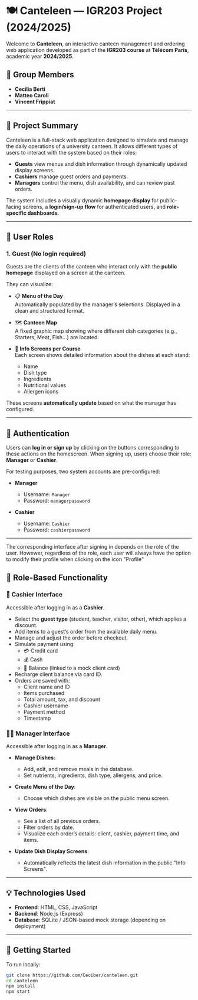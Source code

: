 # 🍽️ Canteleen — IGR203 Project (2024/2025)

Welcome to **Canteleen**, an interactive canteen management and ordering web application developed as part of the **IGR203 course** at **Télécom Paris**, academic year **2024/2025**.

## 👥 Group Members

- **Cecilia Berti**
- **Matteo Caroli**
- **Vincent Frippiat**

---

## 📝 Project Summary

Canteleen is a full-stack web application designed to simulate and manage the daily operations of a university canteen. It allows different types of users to interact with the system based on their roles:

- **Guests** view menus and dish information through dynamically updated display screens.
- **Cashiers** manage guest orders and payments.
- **Managers** control the menu, dish availability, and can review past orders.

The system includes a visually dynamic **homepage display** for public-facing screens, a **login/sign-up flow** for authenticated users, and **role-specific dashboards**.

---

## 👤 User Roles

### 1. Guest (No login required)
Guests are the clients of the canteen who interact only with the **public homepage** displayed on a screen at the canteen.

They can visualize:

- 📋 **Menu of the Day**  
  Automatically populated by the manager’s selections. Displayed in a clean and structured format.
  
- 🗺️ **Canteen Map**  
  A fixed graphic map showing where different dish categories (e.g., Starters, Meat, Fish...) are located.

- 🍲 **Info Screens per Course**  
  Each screen shows detailed information about the dishes at each stand:  
  - Name  
  - Dish type  
  - Ingredients  
  - Nutritional values  
  - Allergen icons  

These screens **automatically update** based on what the manager has configured.

---

## 🔐 Authentication

Users can **log in or sign up** by clicking on the buttons corresponding to these actions on the homescreen. When signing up, users choose their role: **Manager** or **Cashier**.

For testing purposes, two system accounts are pre-configured:

- **Manager**  
  - Username: `Manager`  
  - Password: `managerpassword`

- **Cashier**  
  - Username: `Cashier`  
  - Password: `cashierpassword`
---
The corresponding interface after signing in depends on the role of the user. Howewer, regardless of the role, each user will always have the option to modify their profile when clicking on the icon "Profile"

## 💼 Role-Based Functionality

### 🧾 Cashier Interface

Accessible after logging in as a **Cashier**.

- Select the **guest type** (student, teacher, visitor, other), which applies a discount.
- Add items to a guest’s order from the available daily menu.
- Manage and adjust the order before checkout.
- Simulate payment using:
  - 💳 Credit card
  - 💰 Cash
  - 🎫 Balance (linked to a mock client card)
- Recharge client balance via card ID.
- Orders are saved with:
  - Client name and ID
  - Items purchased
  - Total amount, tax, and discount
  - Cashier username
  - Payment method
  - Timestamp

### 🧑‍🍳 Manager Interface

Accessible after logging in as a **Manager**.

- **Manage Dishes**:
  - Add, edit, and remove meals in the database.
  - Set nutrients, ingredients, dish type, allergens, and price.
  
- **Create Menu of the Day**:
  - Choose which dishes are visible on the public menu screen.

- **View Orders**:
  - See a list of all previous orders.
  - Filter orders by date.
  - Visualize each order’s details: client, cashier, payment time, and items.

- **Update Dish Display Screens**:
  - Automatically reflects the latest dish information in the public "Info Screens".

---

## 💡 Technologies Used

- **Frontend**: HTML, CSS, JavaScript
- **Backend**: Node.js (Express)
- **Database**: SQLite / JSON-based mock storage (depending on deployment)

---

## 🚀 Getting Started

To run locally:

```bash
git clone https://github.com/Ceciber/canteleen.git
cd canteleen
npm install
npm start
